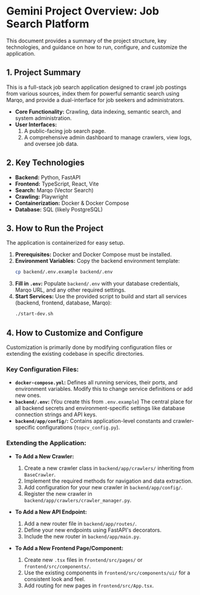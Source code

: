 # Gemini Project Overview: Job Search Platform

This document provides a summary of the project structure, key technologies, and guidance on how to run, configure, and customize the application.

## 1. Project Summary

This is a full-stack job search application designed to crawl job postings from various sources, index them for powerful semantic search using Marqo, and provide a dual-interface for job seekers and administrators.

- **Core Functionality:** Crawling, data indexing, semantic search, and system administration.
- **User Interfaces:** 
  1. A public-facing job search page.
  2. A comprehensive admin dashboard to manage crawlers, view logs, and oversee job data.

## 2. Key Technologies

- **Backend:** Python, FastAPI
- **Frontend:** TypeScript, React, Vite
- **Search:** Marqo (Vector Search)
- **Crawling:** Playwright
- **Containerization:** Docker & Docker Compose
- **Database:** SQL (likely PostgreSQL)

## 3. How to Run the Project

The application is containerized for easy setup.

1.  **Prerequisites:** Docker and Docker Compose must be installed.
2.  **Environment Variables:** Copy the backend environment template:
    ```bash
    cp backend/.env.example backend/.env
    ```
3.  **Fill in `.env`:** Populate `backend/.env` with your database credentials, Marqo URL, and any other required settings.
4.  **Start Services:** Use the provided script to build and start all services (backend, frontend, database, Marqo):
    ```bash
    ./start-dev.sh
    ```

## 4. How to Customize and Configure

Customization is primarily done by modifying configuration files or extending the existing codebase in specific directories.

### Key Configuration Files:

- **`docker-compose.yml`:** Defines all running services, their ports, and environment variables. Modify this to change service definitions or add new ones.
- **`backend/.env`:** (You create this from `.env.example`) The central place for all backend secrets and environment-specific settings like database connection strings and API keys.
- **`backend/app/config/`:** Contains application-level constants and crawler-specific configurations (`topcv_config.py`).

### Extending the Application:

- **To Add a New Crawler:**
  1. Create a new crawler class in `backend/app/crawlers/` inheriting from `BaseCrawler`.
  2. Implement the required methods for navigation and data extraction.
  3. Add configuration for your new crawler in `backend/app/config/`.
  4. Register the new crawler in `backend/app/crawlers/crawler_manager.py`.

- **To Add a New API Endpoint:**
  1. Add a new router file in `backend/app/routes/`.
  2. Define your new endpoints using FastAPI's decorators.
  3. Include the new router in `backend/app/main.py`.

- **To Add a New Frontend Page/Component:**
  1. Create new `.tsx` files in `frontend/src/pages/` or `frontend/src/components/`.
  2. Use the existing components in `frontend/src/components/ui/` for a consistent look and feel.
  3. Add routing for new pages in `frontend/src/App.tsx`.
